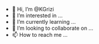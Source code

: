 - 👋 Hi, I’m @KGrizi
- 👀 I’m interested in ...
- 🌱 I’m currently learning ...
- 💞️ I’m looking to collaborate on ...
- 📫 How to reach me ...

<!---
KGrizi/KGrizi is a ✨ special ✨ repository because its `README.md` (this file) appears on your GitHub profile.
You can click the Preview link to take a look at your changes.
--->
